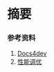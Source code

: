 # 摘要



### 参考资料

1. [Docs4dev](<https://www.docs4dev.com/zh>)
2. [性能调优](https://zhuanlan.zhihu.com/p/62333325)